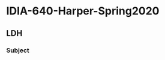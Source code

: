 
IDIA-640-Harper-Spring2020
==========================

LDH
--------------------------

### Subject ###

